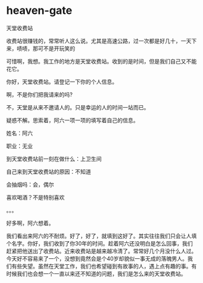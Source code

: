 # heaven-gate
天堂收费站

收费站很赚钱的，常常听人这么说。尤其是高速公路，过一次都是好几十，一天下来，啧啧，那可不是开玩笑的

可惜啊，我想。我工作的地方是天堂收费站。收到的是时间，但是我们自己又不能花它。

你好，天堂收费站。请登记一下你的个人信息。

啊，不是你们把我请来的吗?

不，天堂是从来不邀请人的。只是幸运的人的时间一站而已。

疑惑不解。思索着，阿六一项一项的填写着自己的信息。

姓名：阿六

职业：无业

到天堂收费站前一刻在做什么：上卫生间

自己来到天堂收费站的原因：不知道

会抽烟吗：会，偶尔

喜欢喝酒？不是特别喜欢

。。。

好多啊，阿六想着。

我们看出来阿六的不耐烦。好了，好了，就填到这好了。其实往往我们只会让人填个名字。你好，我们收到了你30年的时间。趁着阿六还没明白是怎么回事，我们赶紧把他送出了收费站。近来收费站是越来越冷清了。常常好几个月没什么人过。今天好不容易来了一个，没想到竟然会是个40岁却貌似一事无成的落魄男人。我们有些失望。虽然在天堂工作，我们也希望碰到有故事的人，遇上点有趣的事。有时候我们也会想一个一直以来还不知道的问题，我们是怎么来的天堂收费站。
